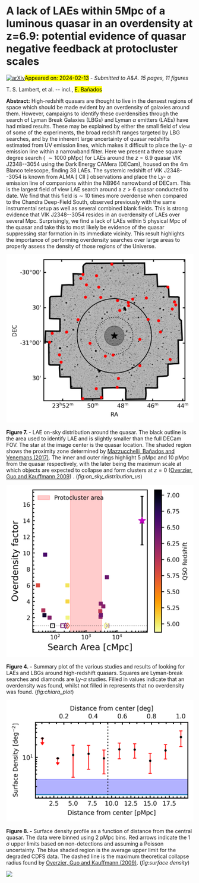 <div class="macros" style="visibility:hidden;">
$\newcommand{\ensuremath}{}$
$\newcommand{\xspace}{}$
$\newcommand{\object}[1]{\texttt{#1}}$
$\newcommand{\farcs}{{.}''}$
$\newcommand{\farcm}{{.}'}$
$\newcommand{\arcsec}{''}$
$\newcommand{\arcmin}{'}$
$\newcommand{\ion}[2]{#1#2}$
$\newcommand{\textsc}[1]{\textrm{#1}}$
$\newcommand{\hl}[1]{\textrm{#1}}$
$\newcommand{\footnote}[1]{}$
$\newcommand{\thefigure}{\arabic{figure} (Cont.)}$
$\newcommand{\thefigure}{\arabic{figure} (Cont.)}$
$\newcommand{\thefigure}{\arabic{figure}}$</div>



<div id="title">

# A lack of LAEs within 5Mpc of a luminous quasar in an overdensity at z=6.9: potential evidence of quasar negative feedback at protocluster scales

</div>
<div id="comments">

[![arXiv](https://img.shields.io/badge/arXiv-2402.06870-b31b1b.svg)](https://arxiv.org/abs/2402.06870)<mark>Appeared on: 2024-02-13</mark> -  _Submitted to A&A. 15 pages, 11 figures_

</div>
<div id="authors">

T. S. Lambert, et al. -- incl., <mark>E. Bañados</mark>

</div>
<div id="abstract">

**Abstract:** High-redshift quasars are thought to live in the densest regions of space which should be made evident by an overdensity of galaxies around them. However, campaigns to identify these overdensities through the search of Lyman Break Galaxies (LBGs) and Lyman $\alpha$ emitters (LAEs) have had mixed results. These may be explained by either the small field of view of some of the experiments, the broad redshift ranges targeted by LBG searches, and by the inherent large uncertainty of quasar redshifts estimated from UV emission lines, which makes it difficult to place the Ly- $\alpha$ emission line within a narrowband filter. Here we present a three square degree search ( $\sim 1000$ pMpc) for LAEs around the $z=6.9$ quasar VIK J2348--3054 using the Dark Energy CAMera (DECam), housed on the 4m Blanco telescope, finding 38 LAEs. The systemic redshift of VIK J2348--3054 is known from ALMA [ CII ] observations and place the Ly- $\alpha$ emission line of companions within the NB964 narrowband of DECam. This is the largest field of view LAE search around a $z>6$ quasar conducted to date. We find that this field is $\sim$ 10 times more overdense when compared to the Chandra Deep-Field South, observed previously with the same instrumental setup as well as several combined blank fields. This is strong evidence that VIK J2348--3054 resides in an overdensity of LAEs over several Mpc. Surprisingly, we find a lack of LAEs within 5 physical Mpc of the quasar and take this to most likely be evidence of the quasar suppressing star formation in its immediate vicinity. This result highlights the importance of performing overdensity searches over large areas to properly assess the density of those regions of the Universe.

</div>

<div id="div_fig1">

<img src="tmp_2402.06870/./on_sky_distribution.png" alt="Fig7" width="100%"/>

**Figure 7. -** LAE on-sky distribution around the quasar. The black outline is the area used to identify LAE and is slightly smaller than the full DECam FOV. The star at the image center is the quasar location. The shaded region shows the proximity zone determined by [Mazzucchelli, Bañados and Venemans (2017)](). The inner and outer rings highlight 5 pMpc and 10 pMpc from the quasar respectively, with the later being the maximum scale at which objects are expected to collapse and form clusters at $z=0$ ([Overzier, Guo and Kauffmann 2009]()) . (*fig:on_sky_distribution_us*)

</div>
<div id="div_fig2">

<img src="tmp_2402.06870/./chiara_lambert.png" alt="Fig4" width="100%"/>

**Figure 4. -** Summary plot of the various studies and results of looking for LAEs and LBGs around high-redshift quasars. Squares are Lyman-break searches and diamonds are Ly-$\alpha$ studies. Filled in values indicate that an overdensity was found, whilst not filled in represents that no overdensity was found. (*fig:chiara_plot*)

</div>
<div id="div_fig3">

<img src="tmp_2402.06870/./surface_density.png" alt="Fig8" width="100%"/>

**Figure 8. -** Surface density profile as a function of distance from the central quasar. The data were binned using 2 pMpc bins. Red arrows indicate the 1 $\sigma$ upper limits based on non-detections and assuming a Poisson uncertainty. The blue shaded region is the average upper limit for the degraded CDFS data. The dashed line is the maximum theoretical collapse radius found by [Overzier, Guo and Kauffmann (2009)](). (*fig:surface density*)

</div><div id="qrcode"><img src=https://api.qrserver.com/v1/create-qr-code/?size=100x100&data="https://arxiv.org/abs/2402.06870"></div>